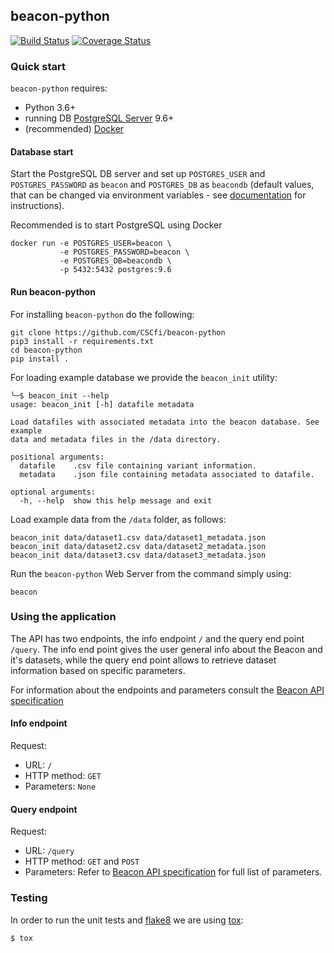 ## beacon-python

[![Build Status](https://travis-ci.org/CSCfi/beacon-python.svg?branch=master)](https://travis-ci.org/CSCfi/beacon-python)
[![Coverage Status](https://coveralls.io/repos/github/CSCfi/beacon-python/badge.svg?branch=master)](https://coveralls.io/github/CSCfi/beacon-python?branch=master)

### Quick start

`beacon-python` requires:
* Python 3.6+
* running DB [PostgreSQL Server](https://www.postgresql.org/) 9.6+
* (recommended) [Docker](https://www.docker.com/)


#### Database start

Start the PostgreSQL DB server and set up `POSTGRES_USER` and `POSTGRES_PASSWORD` as `beacon` and `POSTGRES_DB` as `beacondb` (default values, that can be changed via environment variables - see [documentation](https://beacon-python.readthedocs.io) for instructions).

Recommended is to start PostgreSQL using Docker
```shell
docker run -e POSTGRES_USER=beacon \
           -e POSTGRES_PASSWORD=beacon \
           -e POSTGRES_DB=beacondb \
           -p 5432:5432 postgres:9.6
```

#### Run beacon-python

For installing `beacon-python` do the following:

```shell
git clone https://github.com/CSCfi/beacon-python
pip3 install -r requirements.txt
cd beacon-python
pip install .
```

For loading example database we provide the `beacon_init` utility:
```shell
╰─$ beacon_init --help
usage: beacon_init [-h] datafile metadata

Load datafiles with associated metadata into the beacon database. See example
data and metadata files in the /data directory.

positional arguments:
  datafile    .csv file containing variant information.
  metadata    .json file containing metadata associated to datafile.

optional arguments:
  -h, --help  show this help message and exit
```

Load example data from the `/data` folder, as follows:
```shell
beacon_init data/dataset1.csv data/dataset1_metadata.json
beacon_init data/dataset2.csv data/dataset2_metadata.json
beacon_init data/dataset3.csv data/dataset3_metadata.json
```

Run the `beacon-python` Web Server from the command simply using:
```shell
beacon
```

### Using the application

The API has two endpoints, the info endpoint `/` and the query end point `/query`. The info end point
gives the user general info about the Beacon and it's datasets, while the query end point allows to
retrieve dataset information based on specific parameters.

For information about the endpoints and parameters consult the [Beacon API specification](https://github.com/ga4gh-beacon/specification/blob/develop/beacon.md)

#### Info endpoint

Request:
- URL: `/`
- HTTP method: `GET`
- Parameters: `None`

#### Query endpoint

Request:
- URL: `/query`
- HTTP method: `GET` and `POST`
- Parameters: Refer to [Beacon API specification](https://github.com/ga4gh-beacon/specification/blob/develop/beacon.md) for full list of parameters.

### Testing

In order to run the unit tests and [flake8](http://flake8.pycqa.org/en/latest/) we are using [tox](https://tox.readthedocs.io):
```
$ tox
```
